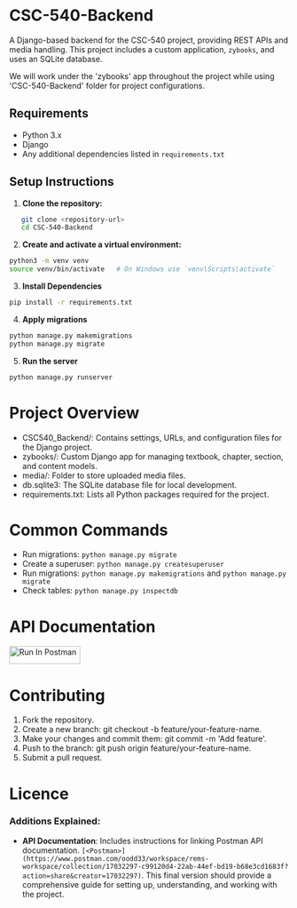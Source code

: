 # CSC-540-Backend

A Django-based backend for the CSC-540 project, providing REST APIs and media handling. This project includes a custom application, `zybooks`, and uses an SQLite database.

We will work under the 'zybooks' app throughout the project while using 'CSC-540-Backend' folder for project configurations.


## Requirements

- Python 3.x
- Django
- Any additional dependencies listed in `requirements.txt`

## Setup Instructions

1. **Clone the repository:**
```bash
   git clone <repository-url>
   cd CSC-540-Backend
```
2. **Create and activate a virtual environment:**
```bash
python3 -m venv venv
source venv/bin/activate   # On Windows use `venv\Scripts\activate`
```

3. **Install Dependencies**
```bash
pip install -r requirements.txt
```

4. **Apply migrations**
```bash
python manage.py makemigrations
python manage.py migrate
```

5. **Run the server**
```bash
python manage.py runserver
```

# Project Overview

- CSC540_Backend/: Contains settings, URLs, and configuration files for the Django project.
- zybooks/: Custom Django app for managing textbook, chapter, section, and content models.
- media/: Folder to store uploaded media files.
- db.sqlite3: The SQLite database file for local development.
- requirements.txt: Lists all Python packages required for the project.

# Common Commands
- Run migrations: `python manage.py migrate`
- Create a superuser: `python manage.py createsuperuser`
- Run migrations: `python manage.py makemigrations` and `python manage.py migrate`
- Check tables: `python manage.py inspectdb`

# API Documentation
[<img src="https://run.pstmn.io/button.svg" alt="Run In Postman" style="width: 128px; height: 32px;">](https://app.getpostman.com/run-collection/17032297-c99120d4-22ab-44ef-bd19-b68e3cd1683f?action=collection%2Ffork&source=rip_markdown&collection-url=entityId%3D17032297-c99120d4-22ab-44ef-bd19-b68e3cd1683f%26entityType%3Dcollection%26workspaceId%3Da77fb22b-002c-4b04-bc9a-122f482bb03a)

# Contributing
1. Fork the repository.
2. Create a new branch: git checkout -b feature/your-feature-name.
3. Make your changes and commit them: git commit -m 'Add feature'.
4. Push to the branch: git push origin feature/your-feature-name.
5. Submit a pull request.

# Licence

### Additions Explained:

- **API Documentation**: Includes instructions for linking Postman API documentation.
  `[<Postman>](https://www.postman.com/oodd33/workspace/rems-workspace/collection/17032297-c99120d4-22ab-44ef-bd19-b68e3cd1683f?action=share&creator=17032297)`. This final version should provide a comprehensive guide for setting up, understanding, and working with the project.
